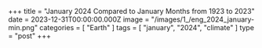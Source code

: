 +++
title = "January 2024 Compared to January Months from 1923 to 2023"
date = 2023-12-31T00:00:00.000Z
image = "/images/1_/eng_2024_january-min.png"
categories = [ "Earth" ]
tags = [ "january", "2024", "climate" ]
type = "post"
+++

